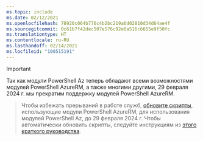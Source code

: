 ```yaml
---
ms.topic: include
ms.date: 02/12/2021
ms.openlocfilehash: 78920c064b776c4b2bc219a6d02810d34d64ae4f
ms.sourcegitcommit: 0c61b7f42dec507e576c92e0a516c6655e9f50fc
ms.translationtype: HT
ms.contentlocale: ru-RU
ms.lasthandoff: 02/14/2021
ms.locfileid: "100515191"
---
```

> [!IMPORTANT]
> Так как модули PowerShell Az теперь обладают всеми возможностями модулей PowerShell AzureRM, а также многими другими, 29 февраля 2024 г. мы прекратим поддержку модулей PowerShell AzureRM.

> Чтобы избежать прерываний в работе служб, [обновите скрипты](https://aka.ms/azpsmigrate), использующие модули PowerShell AzureRM, для использования модулей PowerShell Az, до 29 февраля 2024 г. Чтобы автоматически обновить скрипты, следуйте инструкциям из [этого краткого руководства](/powershell/azure/quickstart-migrate-azurerm-to-az-automatically).

